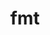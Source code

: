 ---
title: "fmt"
layout: cache
categories: [package, develop-2024-02-25]
meta: {"versions": ["10.2.1"], "compilers": ["gcc@=11.4.0"], "oss": ["ubuntu20.04", "ubuntu22.04"], "platforms": ["linux"], "targets": ["neoverse_v1", "neoverse_v2", "x86_64_v3"], "stacks": ["e4s", "e4s-neoverse-v2", "e4s-neoverse_v1", "root"], "num_specs": 4, "num_specs_by_stack": {"e4s-neoverse_v1": 1, "root": 4, "e4s": 2, "e4s-neoverse-v2": 1}}
spec_details: [{"hash": "eirv7l2pvbcnvwrikatzoaalms6wzy2n", "compiler": "gcc@=11.4.0", "versions": ["10.2.1"], "os": "ubuntu20.04", "platform": "linux", "target": "neoverse_v1", "variants": ["build_system=cmake", "build_type=Release", "cxxstd=17", "generator=make", "~ipo", "+pic", "~shared"], "stacks": ["e4s-neoverse_v1", "root"], "size": "-", "tarball": "https://binaries.spack.io/releases/develop-2024-02-25/build_cache/linux-ubuntu20.04-neoverse_v1/gcc-11.4.0/fmt-10.2.1/linux-ubuntu20.04-neoverse_v1-gcc-11.4.0-fmt-10.2.1-eirv7l2pvbcnvwrikatzoaalms6wzy2n.spack"}, {"hash": "vdphxm6pulijjb67cmye7wezqwcklswd", "compiler": "gcc@=11.4.0", "versions": ["10.2.1"], "os": "ubuntu20.04", "platform": "linux", "target": "x86_64_v3", "variants": ["build_system=cmake", "build_type=Release", "cxxstd=17", "generator=make", "~ipo", "+pic", "~shared"], "stacks": ["e4s", "root"], "size": "-", "tarball": "https://binaries.spack.io/releases/develop-2024-02-25/build_cache/linux-ubuntu20.04-x86_64_v3/gcc-11.4.0/fmt-10.2.1/linux-ubuntu20.04-x86_64_v3-gcc-11.4.0-fmt-10.2.1-vdphxm6pulijjb67cmye7wezqwcklswd.spack"}, {"hash": "xvlgolhveksno23dpcilwv2tuwzjyxlt", "compiler": "gcc@=11.4.0", "versions": ["10.2.1"], "os": "ubuntu20.04", "platform": "linux", "target": "x86_64_v3", "variants": ["build_system=cmake", "build_type=Release", "cxxstd=11", "generator=make", "~ipo", "+pic", "~shared"], "stacks": ["e4s", "root"], "size": "-", "tarball": "https://binaries.spack.io/releases/develop-2024-02-25/build_cache/linux-ubuntu20.04-x86_64_v3/gcc-11.4.0/fmt-10.2.1/linux-ubuntu20.04-x86_64_v3-gcc-11.4.0-fmt-10.2.1-xvlgolhveksno23dpcilwv2tuwzjyxlt.spack"}, {"hash": "aw4xqdq2g7sg3x56qzq67pn5i6cp4bes", "compiler": "gcc@=11.4.0", "versions": ["10.2.1"], "os": "ubuntu22.04", "platform": "linux", "target": "neoverse_v2", "variants": ["build_system=cmake", "build_type=Release", "cxxstd=17", "generator=make", "~ipo", "+pic", "~shared"], "stacks": ["e4s-neoverse-v2", "root"], "size": "-", "tarball": "https://binaries.spack.io/releases/develop-2024-02-25/build_cache/linux-ubuntu22.04-neoverse_v2/gcc-11.4.0/fmt-10.2.1/linux-ubuntu22.04-neoverse_v2-gcc-11.4.0-fmt-10.2.1-aw4xqdq2g7sg3x56qzq67pn5i6cp4bes.spack"}]
---